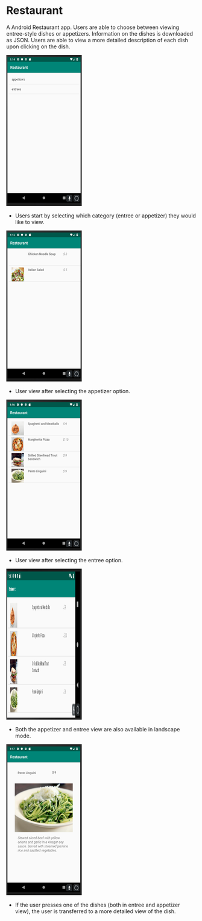 # Restaurant

A Android Restaurant app. Users are able to choose between viewing entree-style dishes or appetizers. 
Information on the dishes is downloaded as JSON. Users are able to view a more detailed description of each dish upon clicking on the dish.

<img src="https://github.com/feetjeex/Week-6/blob/master/categoriesActivity.png" width="200" height="400" />

- Users start by selecting which category (entree or appetizer) they would like to view.

<img src="https://github.com/feetjeex/Week-6/blob/master/entreeActivity.png" width="200" height="400" />

- User view after selecting the appetizer option.

<img src="https://github.com/feetjeex/Week-6/blob/master/maincourseActivity.png" width="200" height="400" />

- User view after selecting the entree option.

<img src="https://github.com/feetjeex/Week-6/blob/master/maincourseActivityLandscape.png" width="200" height="400" />

- Both the appetizer and entree view are also available in landscape mode.

<img src="https://github.com/feetjeex/Week-6/blob/master/menuItemActivity.png" width="200" height="400" />

- If the user presses one of the dishes (both in entree and appetizer view), the user is transferred to a more detailed view of the dish.
